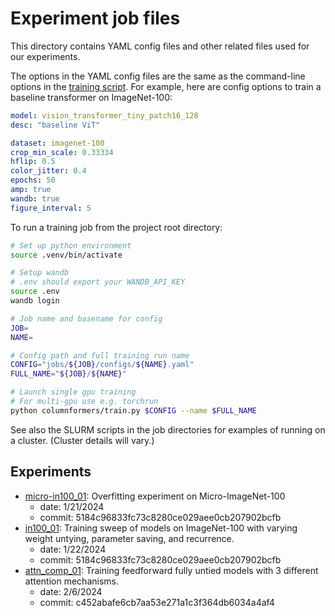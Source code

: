 # Experiment job files

This directory contains YAML config files and other related files used for our experiments.

The options in the YAML config files are the same as the command-line options in the [training script](../columnformers/train.py). For example, here are config options to train a baseline transformer on ImageNet-100:

```yaml
model: vision_transformer_tiny_patch16_128
desc: "baseline ViT"

dataset: imagenet-100
crop_min_scale: 0.33334
hflip: 0.5
color_jitter: 0.4
epochs: 50
amp: true
wandb: true
figure_interval: 5
```

To run a training job from the project root directory:

```bash
# Set up python environment
source .venv/bin/activate

# Setup wandb
# .env should export your WANDB_API_KEY
source .env
wandb login

# Job name and basename for config
JOB=
NAME=

# Config path and full training run name
CONFIG="jobs/${JOB}/configs/${NAME}.yaml"
FULL_NAME="${JOB}/${NAME}"

# Launch single gpu training
# For multi-gpu use e.g. torchrun
python columnformers/train.py $CONFIG --name $FULL_NAME
```

See also the SLURM scripts in the job directories for examples of running on a cluster. (Cluster details will vary.)

## Experiments

- [micro-in100_01](micro-in100_01): Overfitting experiment on Micro-ImageNet-100
  - date: 1/21/2024
  - commit: 5184c96833fc73c8280ce029aee0cb207902bcfb
- [in100_01](in100_01): Training sweep of models on ImageNet-100 with varying weight untying, parameter saving, and recurrence.
  - date: 1/22/2024
  - commit: 5184c96833fc73c8280ce029aee0cb207902bcfb
- [attn_comp_01](attn_comp_01): Training feedforward fully untied models with 3 different attention mechanisms.
  - date: 2/6/2024
  - commit: c452abafe6cb7aa53e271a1c3f364db6034a4af4
